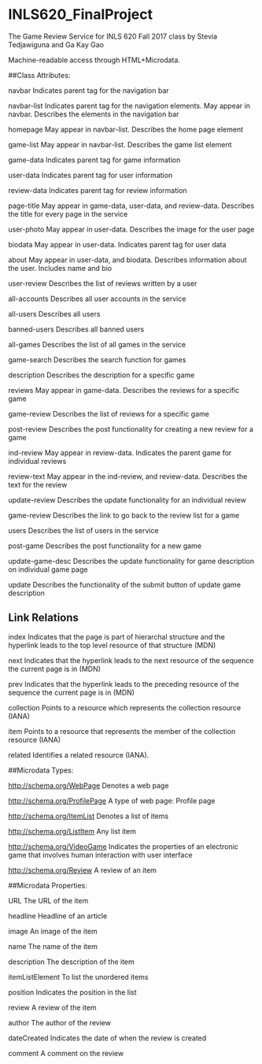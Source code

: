 # INLS620_FinalProject
The Game Review Service for INLS 620 Fall 2017 class by Stevia Tedjawiguna and Ga Kay Gao

Machine-readable access through HTML+Microdata.

##Class Attributes:

navbar
	Indicates parent tag for the navigation bar

navbar-list
	Indicates parent tag for the navigation elements. May appear in navbar. Describes the elements in the navigation bar

homepage
	May appear in navbar-list. Describes the home page element

game-list
	May appear in navbar-list. Describes the game list element

game-data
	Indicates parent tag for game information

user-data
	Indicates parent tag for user information

review-data
	Indicates parent tag for review information

page-title
	May appear in game-data, user-data, and review-data. Describes the title for every page in the service

user-photo
	May appear in user-data. Describes the image for the user page

biodata
	May appear in user-data. Indicates parent tag for user data

about
	May appear in user-data, and biodata. Describes information about the user. Includes name and bio

user-review
	Describes the list of reviews written by a user

all-accounts
	Describes all user accounts in the service

all-users
	Describes all users

banned-users
	Describes all banned users

all-games
	Describes the list of all games in the service

game-search
	Describes the search function for games

description
	Describes the description for a specific game

reviews
	May appear in game-data. Describes the reviews for a specific game

game-review
	Describes the list of reviews for a specific game

post-review
	Describes the post functionality for creating a new review for a game

ind-review
	May appear in review-data. Indicates the parent game for individual reviews

review-text
	May appear in the ind-review, and review-data. Describes the text for the review

update-review
	Describes the update functionality for an individual review

game-review
	Describes the link to go back to the review list for a game

users
	Describes the list of users in the service

post-game
	Describes the post functionality for a new game

update-game-desc
    Describes the update functionality for game description on individual game page

update
    Describes the functionality of the submit button of update game description

## Link Relations

index
	Indicates that the page is part of hierarchal structure and the hyperlink leads to the top level resource of that structure (MDN)

next
	Indicates that the hyperlink leads to the next resource of the sequence the current page is in (MDN)

prev
	Indicates that the hyperlink leads to the preceding resource of the sequence the current page is in (MDN)

collection
	Points to a resource which represents the collection resource (IANA)

item
	Points to a resource that represents the member of the collection resource (IANA)

related
	Identifies a related resource (IANA).

##Microdata Types:

http://schema.org/WebPage
    Denotes a web page

http://schema.org/ProfilePage
    A type of web page: Profile page

http://schema.org/ItemList
    Denotes a list of items

http://schema.org/ListItem
    Any list item

http://schema.org/VideoGame
    Indicates the properties of an electronic game that involves human interaction with user interface

http://schema.org/Review
    A review of an item

##Microdata Properties:

URL
    The URL of the item

headline
    Headline of an article

image
    An image of the item

name
    The name of the item

description
    The description of the item

itemListElement
    To list the unordered items

position
    Indicates the position in the list

review
    A review of the item

author
    The author of the review

dateCreated
    Indicates the date of when the review is created

comment
    A comment on the review



